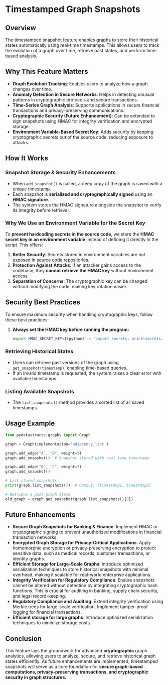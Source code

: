 # Timestamped Graph Snapshots

## Overview

The timestamped snapshot feature enables graphs to store their historical states automatically using real-time timestamps. This allows users to track the evolution of a graph over time, retrieve past states, and perform time-based analysis.

## Why This Feature Matters

- **Graph Evolution Tracking**: Enables users to analyze how a graph changes over time.
- **Anomaly Detection in Secure Networks**: Helps in detecting unusual patterns in cryptographic protocols and secure transactions.
- **Time-Series Graph Analysis**: Supports applications in secure financial transactions and privacy-preserving communications.
- **Cryptographic Security (Future Enhancement)**: Can be extended to sign snapshots using HMAC for integrity verification and encrypted storage.
- **Environment Variable-Based Secret Key**: Adds security by keeping cryptographic secrets out of the source code, reducing exposure to attacks.

## How It Works

### **Snapshot Storage & Security Enhancements**

- When `add_snapshot()` is called, a deep copy of the graph is saved with a unique timestamp.
- Each snapshot is **serialized and cryptographically signed** using an **HMAC signature**.
- The system stores the HMAC signature alongside the snapshot to verify its integrity before retrieval.

### **Why We Use an Environment Variable for the Secret Key**
To **prevent hardcoding secrets in the source code**, we store the **HMAC secret key in an environment variable** instead of defining it directly in the script. This offers:
1. **Better Security**: Secrets stored in environment variables are not exposed in source code repositories.
2. **Protection Against Attacks**: If an attacker gains access to the codebase, they **cannot retrieve the HMAC key** without environment access.
3. **Separation of Concerns**: The cryptographic key can be changed without modifying the code, making key rotation easier.

## **Security Best Practices**
To ensure maximum security when handling cryptographic keys, follow these best practices:

1. **Always set the HMAC key before running the program:**
   ```bash
   export HMAC_SECRET_KEY=$(python3 -c "import secrets; print(secrets.token_hex(32))")

### **Retrieving Historical States**

- Users can retrieve past versions of the graph using `get_snapshot(timestamp)`, enabling time-based queries.
- If an invalid timestamp is requested, the system raises a clear error with available timestamps.

### **Listing Available Snapshots**

- The `list_snapshots()` method provides a sorted list of all saved timestamps.

## Usage Example

```python
from pydatastructs.graphs import Graph

graph = Graph(implementation='adjacency_list')

graph.add_edge("A", "B", weight=5)
graph.add_snapshot()  # Snapshot stored with real-time timestamp

graph.add_edge("B", "C", weight=7)
graph.add_snapshot()

# List stored snapshots
print(graph.list_snapshots())  # Output: [timestamp1, timestamp2]

# Retrieve a past graph state
old_graph = graph.get_snapshot(graph.list_snapshots()[0])
```

## Future Enhancements

- **Secure Graph Snapshots for Banking & Finance**: Implement HMAC or cryptographic signing to prevent unauthorized modifications in financial transaction networks.
- **Encrypted Graph Storage for Privacy-Critical Applications**: Apply homomorphic encryption or privacy-preserving encryption to protect sensitive data, such as medical records, customer transactions, or identity graphs.
- **Efficient Storage for Large-Scale Graphs**: Introduce optimized serialization techniques to store historical snapshots with minimal overhead, making it scalable for real-world enterprise applications.
- **Integrity Verification for Regulatory Compliance**: Ensure snapshots cannot be altered without detection by integrating cryptographic hash functions. This is crucial for auditing in banking, supply chain security, and legal record-keeping.
- **Regulatory Compliance and Auditing**: Extend integrity verification using Merkle trees for large-scale verification. Implement tamper-proof logging for financial transactions.
- **Efficient storage for large graphs**: Introduce optimized serialization techniques to minimize storage costs.

## Conclusion

This feature lays the groundwork for advanced **cryptographic** graph analytics, allowing users to analyze, secure, and retrieve historical graph states efficiently. As future enhancements are implemented, timestamped snapshots will serve as a core foundation for **secure graph-based computations, privacy-preserving transactions, and cryptographic security in graph structures.**

